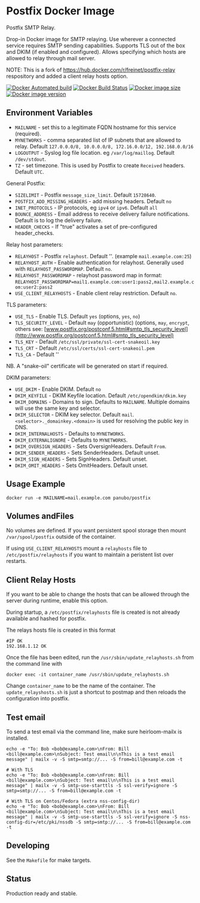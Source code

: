 # Postfix Docker Image

Postfix SMTP Relay.

Drop-in Docker image for SMTP relaying. Use wherever a connected service
requires SMTP sending capabilities. Supports TLS out of the box and DKIM
(if enabled and configured).  Allows specifying which hosts are allowed to relay through mail server.

NOTE:  This is a fork of https://hub.docker.com/r/freinet/postfix-relay respository and added a client relay hosts option.

[![Docker Automated build](https://img.shields.io/docker/cloud/automated/freinet/postfix-relay.svg)](https://hub.docker.com/r/freinet/postfix-relay/)
[![Docker Build Status](https://img.shields.io/docker/cloud/build/freinet/postfix-relay.svg)](https://hub.docker.com/r/freinet/postfix-relay/builds/)
[![Docker image size](https://images.microbadger.com/badges/image/freinet/postfix-relay.svg)](https://microbadger.com/images/freinet/postfix-relay)
[![Docker image version](https://images.microbadger.com/badges/version/freinet/postfix-relay.svg)](https://microbadger.com/images/freinet/postfix-relay)

## Environment Variables

- `MAILNAME` - set this to a legitimate FQDN hostname for this service (required).
- `MYNETWORKS` - comma separated list of IP subnets that are allowed to relay. Default `127.0.0.0/8, 10.0.0.0/8, 172.16.0.0/12, 192.168.0.0/16`
- `LOGOUTPUT` - Syslog log file location. eg `/var/log/maillog`. Default `/dev/stdout`.
- `TZ` - set timezone. This is used by Postfix to create `Received` headers. Default `UTC`.

General Postfix:

- `SIZELIMIT` -  Postfix `message_size_limit`. Default `15728640`.
- `POSTFIX_ADD_MISSING_HEADERS` - add missing headers. Default `no`
- `INET_PROTOCOLS` - IP protocols, eg `ipv4` or `ipv6`. Default `all`
- `BOUNCE_ADDRESS` - Email address to receive delivery failure notifications. Default is to log the delivery failure.
- `HEADER_CHECKS` - If "true" activates a set of pre-configured header_checks.

Relay host parameters:

- `RELAYHOST` - Postfix `relayhost`. Default ''. (example `mail.example.com:25`)
- `RELAYHOST_AUTH` - Enable authentication for relayhost. Generally used with `RELAYHOST_PASSWORDMAP`. Default `no`.
- `RELAYHOST_PASSWORDMAP` - relayhost password map in format: `RELAYHOST_PASSWORDMAP=mail1.example.com:user1:pass2,mail2.example.com:user2:pass2`
- `USE_CLIENT_RELAYHOSTS` - Enable client relay restriction.  Default `no`.


TLS parameters:

- `USE_TLS` - Enable TLS. Default `yes` (options, `yes`, `no`)
- `TLS_SECURITY_LEVEL` - Default `may` (opportunistic) (options, `may`, `encrypt`, others see: [www.postfix.org/postconf.5.html#smtp_tls_security_level](http://www.postfix.org/postconf.5.html#smtp_tls_security_level)
- `TLS_KEY` - Default `/etc/ssl/private/ssl-cert-snakeoil.key`
- `TLS_CRT` - Default `/etc/ssl/certs/ssl-cert-snakeoil.pem`
- `TLS_CA` - Default ''

NB. A "snake-oil" certificate will be generated on start if required.

DKIM parameters:

- `USE_DKIM` - Enable DKIM. Default `no`
- `DKIM_KEYFILE` - DKIM Keyfile location. Default `/etc/opendkim/dkim.key`
- `DKIM_DOMAINS` - Domains to sign. Defaults to `MAILNAME`. Multiple domains will use the same key and selector.
- `DKIM_SELECTOR` - DKIM key selector. Default `mail`. `<selector>._domainkey.<domain>` is used for resolving the public key in DNS.
- `DKIM_INTERNALHOSTS` - Defaults to `MYNETWORKS`.
- `DKIM_EXTERNALIGNORE` - Defaults to `MYNETWORKS`.
- `DKIM_OVERSIGN_HEADERS` - Sets OversignHeaders. Default `From`.
- `DKIM_SENDER_HEADERS` - Sets SenderHeaders. Default unset.
- `DKIM_SIGN_HEADERS` - Sets SignHeaders. Default unset.
- `DKIM_OMIT_HEADERS` - Sets OmitHeaders. Default unset.

## Usage Example

`docker run -e MAILNAME=mail.example.com panubo/postfix`

## Volumes andFiles

No volumes are defined. If you want persistent spool storage then mount
`/var/spool/postfix` outside of the container.

If using `USE_CLIENT_RELAYHOSTS` mount a `relayhosts` file to `/etc/postfix/relayhosts` if you want to maintain a peristent list over restarts. 

## Client Relay Hosts

If you want to be able to change the hosts that can be allowed through the server during runtime, enable this option.

During startup, a `/etc/postfix/relayhosts` file is created is not already available and hashed for postfix.  

The relays hosts file is created in this format

```
#IP OK
192.168.1.12 OK
```

Once the file has been edited, run the `/usr/sbin/update_relayhosts.sh` from the command line with

```
docker exec -it container_name /usr/sbin/update_relayhosts.sh
```

Change `container_name` to be the name of the container.  The `update_relayshosts.sh` is just a shortcut to postmap and then reloads the configuration into postfix.

## Test email

To send a test email via the command line, make sure heirloom-mailx is installed.

```
echo -e "To: Bob <bob@example.com>\nFrom: Bill <bill@example.com>\nSubject: Test email\n\nThis is a test email message" | mailx -v -S smtp=smtp://... -S from=bill@example.com -t

# With TLS
echo -e "To: Bob <bob@example.com>\nFrom: Bill <bill@example.com>\nSubject: Test email\n\nThis is a test email message" | mailx -v -S smtp-use-starttls -S ssl-verify=ignore -S smtp=smtp://... -S from=bill@example.com -t

# With TLS on Centos/Fedora (extra nss-config-dir)
echo -e "To: Bob <bob@example.com>\nFrom: Bill <bill@example.com>\nSubject: Test email\n\nThis is a test email message" | mailx -v -S smtp-use-starttls -S ssl-verify=ignore -S nss-config-dir=/etc/pki/nssdb -S smtp=smtp://... -S from=bill@example.com -t
```

## Developing

See the `Makefile` for make targets.

## Status

Production ready and stable.
